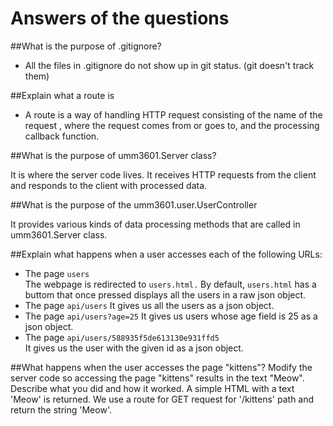 # Answers of the questions
##What is the purpose of .gitignore?  

* All the files in .gitignore do not show up in git status. (git doesn't track them)  

##Explain what a route is  

* A route is a way of handling HTTP request consisting of the name of the request
, where the request comes from or goes to, and the processing callback function.  

##What is the purpose of umm3601.Server class?  

It is where the server code lives. It receives HTTP requests from the client and responds to the client with processed data.  

##What is the purpose of the umm3601.user.UserController

It provides various kinds of data processing methods that are called in umm3601.Server class.

##Explain what happens when a user accesses each of the following URLs: 
* The page `users`    
The webpage is redirected to `users.html.` 
By default, `users.html` has a buttom that once pressed displays all the users in a raw json object.
* The page `api/users`
It gives us all the users as a json object.
* The page `api/users?age=25`
It gives us users whose age field is 25 as a json object.
* The page `api/users/588935f5de613130e931ffd5`  
It gives us the user with the given id as a json object.


##What happens when the user accesses the page "kittens"? Modify the server code so accessing the page "kittens" results in the text "Meow". Describe what you did and how it worked.
A simple HTML with a text 'Meow' is returned. 
We use a route for GET request for '/kittens' path and return the string 'Meow'.